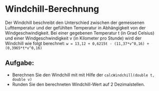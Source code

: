 # Windchill-Berechnung


Der Windchill beschreibt den Unterschied zwischen der gemessenen Lufttemperatur und
der gefühlten Temperatur in Abhängigkeit von der Windgeschwindigkeit.
Bei einer gegebenen Temperatur t (in Grad Celsius) und einer Windgeschwindigkeit v (in
Kilometer pro Stunde) wird der Windchill wie folgt berechnet:
`w = 13,12 + 0,6215t - (11,37*v^0,16) + (0,3965*t*v^0,16)`



## Aufgabe:

- Berechnen Sie den Windchill mit mit Hilfe der `calcWindchill(double t, double v)`
- Runden Sie den berechneten Windchill-Wert auf 2 Dezimalstellen.


